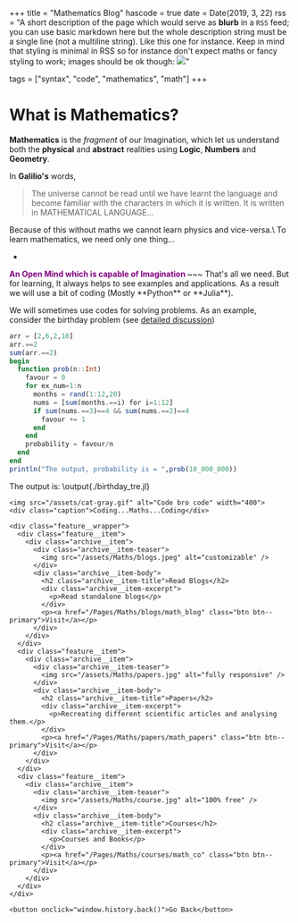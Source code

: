 +++
title = "Mathematics Blog"
hascode = true
date = Date(2019, 3, 22)
rss = "A short description of the page which would serve as **blurb** in a `RSS` feed; you can use basic markdown here but the whole description string must be a single line (not a multiline string). Like this one for instance. Keep in mind that styling is minimal in RSS so for instance don't expect maths or fancy styling to work; images should be ok though: ![](https://upload.wikimedia.org/wikipedia/en/3/32/Rick_and_Morty_opening_credits.jpeg)"

tags = ["syntax", "code", "mathematics", "math"]
+++


# What is Mathematics?
**Mathematics** is the *fragment* of our Imagination, which let us understand both the **physical** and **abstract** realities using **Logic**, **Numbers** and **Geometry**.

In **Galilio's** words,
> The universe cannot be read until we have learnt the language and become familiar with the characters in which it is written. It is written in MATHEMATICAL LANGUAGE...

Because of this without maths we cannot learn physics and vice-versa.\\
To learn mathematics, we need only one thing...
* ~~~
<span style="color:purple;font-weight:700">
    An Open Mind which is capable of Imagination
</span>
~~~
That's all we need. But for learning, It always helps to see examples and applications. As a result we will use a bit of coding (Mostly **Python** or **Julia**).

We will sometimes use codes for solving problems.
As an example, consider the birthday problem (see [detailed discussion](https://www.cheenta.com/a-probability-birthday-with-coding/))

```julia:./birthday_tre.jl
arr = [2,6,2,10]
arr.==2
sum(arr.==2)
begin
  function prob(n::Int)
    favour = 0
    for ex_num=1:n
      months = rand(1:12,20)
      nums = [sum(months.==i) for i=1:12]
      if sum(nums.==3)==4 && sum(nums.==2)==4
        favour += 1
      end
    end
    probability = favour/n
  end
end
println("The output, probability is = ",prob(10_000_000))
```

<!-- \rcode{r1}{
X <- 2
mat <- matrix(1:9, nrow = 3, ncol = 3)
print(mat)
print(X)
} -->

The output is:
\output{./birthday_tre.jl}
~~~
<img src="/assets/cat-gray.gif" alt="Code bro code" width="400">
<div class="caption">Coding...Maths...Coding</div>
~~~

~~~
<div class="feature__wrapper">
  <div class="feature__item">
    <div class="archive__item">
      <div class="archive__item-teaser">
        <img src="/assets/Maths/blogs.jpeg" alt="customizable" />
      </div>
      <div class="archive__item-body">
        <h2 class="archive__item-title">Read Blogs</h2>
        <div class="archive__item-excerpt">
          <p>Read standalone blogs</p>
        </div>
        <p><a href="/Pages/Maths/blogs/math_blog" class="btn btn--primary">Visit</a></p>
      </div>
    </div>
  </div>
  <div class="feature__item">
    <div class="archive__item">
      <div class="archive__item-teaser">
        <img src="/assets/Maths/papers.jpg" alt="fully responsive" />
      </div>
      <div class="archive__item-body">
        <h2 class="archive__item-title">Papers</h2>
        <div class="archive__item-excerpt">
          <p>Recreating different scientific articles and analysing them.</p>
        </div>
        <p><a href="/Pages/Maths/papers/math_papers" class="btn btn--primary">Visit</a></p>
      </div>
    </div>
  </div>
  <div class="feature__item">
    <div class="archive__item">
      <div class="archive__item-teaser">
        <img src="/assets/Maths/course.jpg" alt="100% free" />
      </div>
      <div class="archive__item-body">
        <h2 class="archive__item-title">Courses</h2>
        <div class="archive__item-excerpt">
          <p>Courses and Books</p>
        </div>
        <p><a href="/Pages/Maths/courses/math_co" class="btn btn--primary">Visit</a></p>
      </div>
    </div>
  </div>
</div>
~~~

~~~
<button onclick="window.history.back()">Go Back</button>
~~~
